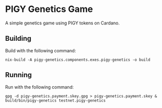 PIGY Genetics Game
==================

A simple genetics game using PIGY tokens on Cardano.


Building
--------

Build with the following command:

	nix-build -A pigy-genetics.components.exes.pigy-genetics -o build


Running
-------

Run with the following command:

	gpg -d pigy-genetics.payment.skey.gpg > pigy-genetics.payment.skey &
	build/bin/pigy-genetics testnet.pigy-genetics
